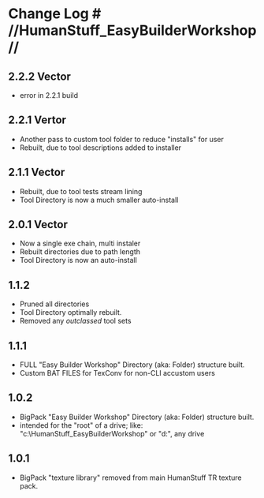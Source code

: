 # Change Log # //HumanStuff_EasyBuilderWorkshop//

## 2.2.2 Vector
- error in 2.2.1 build
## 2.2.1 Vertor
- Another pass to custom tool folder to reduce "installs" for user
- Rebuilt, due to tool descriptions added to installer 
## 2.1.1 Vector
- Rebuilt, due to tool tests stream lining 
- Tool Directory is now a much smaller auto-install
## 2.0.1 Vector
- Now a single exe chain, multi instaler
- Rebuilt directories due to path length 
- Tool Directory is now an auto-install
## 1.1.2
- Pruned all directories 
- Tool Directory optimally rebuilt.
- Removed any _outclassed_ tool sets
## 1.1.1
- FULL "Easy Builder Workshop" Directory (aka: Folder) structure built.
- Custom BAT FILES for TexConv for non-CLI accustom users
## 1.0.2
- BigPack "Easy Builder Workshop" Directory (aka: Folder) structure built.
- intended for the "root" of a drive; like: "c:\HumanStuff_EasyBuilderWorkshop" or "d:\", any drive
## 1.0.1
- BigPack "texture library" removed from main HumanStuff TR texture pack.
